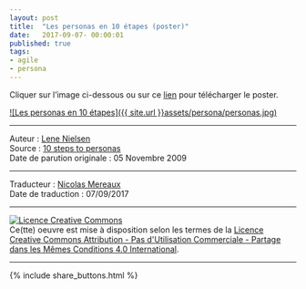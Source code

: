 ```yaml
---
layout: post
title:  "Les personas en 10 étapes (poster)"
date:   2017-09-07- 00:00:01
published: true
tags: 
- agile
- persona
---
```


Cliquer sur l’image ci-dessous ou sur ce [lien](https://www.dropbox.com/s/69bov36fj50nojb/Les%20personas%20en%2010%20%C3%A9tapes.pdf?dl=0) pour télécharger le poster.

[![Les personas en 10 étapes]({{ site.url }}assets/persona/personas.jpg)](https://www.dropbox.com/s/69bov36fj50nojb/Les%20personas%20en%2010%20%C3%A9tapes.pdf?dl=0)


---
Auteur : [Lene Nielsen](http://personas.dk/?page_id=2)  
Source : [10 steps to personas](http://personas.dk/?page_id=196)  
Date de parution originale : 05 Novembre 2009  

---
Traducteur : [Nicolas Mereaux](http://www.les-traducteurs-agiles.org/traducteurs/)  
Date de traduction : 07/09/2017  

---

<a rel="license" href="http://creativecommons.org/licenses/by-nc-sa/4.0/"><img alt="Licence Creative Commons" style="border-width:0" src="http://i.creativecommons.org/l/by-nc-sa/4.0/88x31.png" /></a><br />Ce(tte) oeuvre est mise à disposition selon les termes de la <a rel="license" href="http://creativecommons.org/licenses/by-nc-sa/4.0/">Licence Creative Commons Attribution - Pas d'Utilisation Commerciale - Partage dans les Mêmes Conditions 4.0 International</a>.

---

{% include share_buttons.html %}



